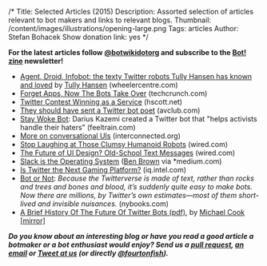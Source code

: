 /*
Title: Selected Articles (2015)
Description: Assorted selection of articles relevant to bot makers and links to relevant blogs.
Thumbnail: /content/images/illustrations/opening-large.png
Tags: articles
Author: Stefan Bohacek
Show donation link: yes
*/


**For the latest articles follow [@botwikidotorg](https://twitter.com/botwikidotorg) and subscribe to the [Bot! zine](http://botzine.org/) newsletter!**


- [Agent, Droid, Infobot: the texty Twitter robots Tully Hansen has known and loved](http://www.wheelercentre.com/notes/twitter-bots-tully-hansen-has-known-and-loved) by [Tully Hansen](https://twitter.com/tullyhansen) (wheelercentre.com)
- [Forget Apps, Now The Bots Take Over](http://techcrunch.com/2015/09/29/forget-apps-now-the-bots-take-over/) (techcrunch.com)
- [Twitter Contest Winning as a Service](http://www.hscott.net/twitter-contest-winning-as-a-service/) (hscott.net)
- [They should have sent a Twitter bot poet](http://www.avclub.com/article/they-should-have-sent-twitter-bot-poet-222947) (avclub.com)
- [Stay Woke Bot](http://feeltrain.com/blog/stay-woke/): Darius Kazemi created a Twitter bot that "helps activists handle their haters" (feeltrain.com)
- [More on conversational UIs](http://interconnected.org/home/2015/06/28/more_on_conversational_uis) (interconnected.org)
- [Stop Laughing at Those Clumsy Humanoid Robots](https://www.wired.com/2015/06/stop-laughing-clumsy-humanoid-robots/) (wired.com)
- [The Future of UI Design? Old-School Text Messages](http://www.wired.com/2015/06/future-ui-design-old-school-text-messages/) (wired.com)
- [Slack is the Operating System](https://medium.com/@benbrown/slack-is-the-operating-system-6bae1a6c0291) ([Ben Brown](https://twitter.com/benbrown) via *medium.com)
- [Is Twitter the Next Gaming Platform?](http://iq.intel.com/is-twitter-the-next-playground-for-gamers/) (iq.intel.com)
- [Bot or Not](http://www.nybooks.com/blogs/nyrblog/2015/mar/11/twitter-bot-or-not/): *Because the Twitterverse is made of text, rather than rocks and trees and bones and blood, it’s suddenly quite easy to make bots. Now there are millions, by Twitter’s own estimates—most of them short-lived and invisible nuisances.* (nybooks.com)
- [A Brief History Of The Future Of Twitter Bots (pdf)](http://www.gamesbyangelina.org/talks/codecamp.pdf), by [Michael Cook](https://twitter.com/mtrc) [[mirror]](/content/articles/download/michael_cook--a_brief_history_of_the_future_of_twitter_bots.pdf)

***Do you know about an interesting blog or have you read a good article a botmaker or a bot enthusiast would enjoy? Send us a [pull request](https://github.com/botwiki/botwiki.org), [an email](mailto:stefan@botwiki.org) or [Tweet at us](https://twitter.com/botwikidotorg) (or directly [@fourtonfish](https://twitter.com/fourtonfish)).***
